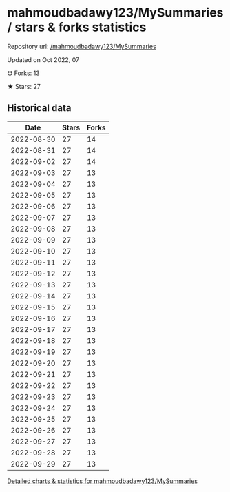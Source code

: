 # mahmoudbadawy123/MySummaries / stars & forks statistics

Repository url: [/mahmoudbadawy123/MySummaries](https://github.com/mahmoudbadawy123/MySummaries)

Updated on Oct 2022, 07

☋ Forks: 13

★ Stars: 27

## Historical data
| Date | Stars | Forks |
|------|-------|-------|
| 2022-08-30 | 27 | 14 | 
| 2022-08-31 | 27 | 14 | 
| 2022-09-02 | 27 | 14 | 
| 2022-09-03 | 27 | 13 | 
| 2022-09-04 | 27 | 13 | 
| 2022-09-05 | 27 | 13 | 
| 2022-09-06 | 27 | 13 | 
| 2022-09-07 | 27 | 13 | 
| 2022-09-08 | 27 | 13 | 
| 2022-09-09 | 27 | 13 | 
| 2022-09-10 | 27 | 13 | 
| 2022-09-11 | 27 | 13 | 
| 2022-09-12 | 27 | 13 | 
| 2022-09-13 | 27 | 13 | 
| 2022-09-14 | 27 | 13 | 
| 2022-09-15 | 27 | 13 | 
| 2022-09-16 | 27 | 13 | 
| 2022-09-17 | 27 | 13 | 
| 2022-09-18 | 27 | 13 | 
| 2022-09-19 | 27 | 13 | 
| 2022-09-20 | 27 | 13 | 
| 2022-09-21 | 27 | 13 | 
| 2022-09-22 | 27 | 13 | 
| 2022-09-23 | 27 | 13 | 
| 2022-09-24 | 27 | 13 | 
| 2022-09-25 | 27 | 13 | 
| 2022-09-26 | 27 | 13 | 
| 2022-09-27 | 27 | 13 | 
| 2022-09-28 | 27 | 13 | 
| 2022-09-29 | 27 | 13 | 


[Detailed charts & statistics for mahmoudbadawy123/MySummaries](https://reviewgithub.com/rep/mahmoudbadawy123/MySummaries)
